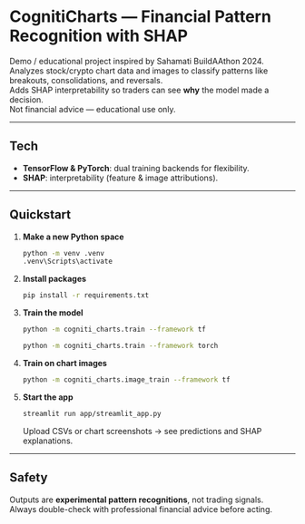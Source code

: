 # CognitiCharts — Financial Pattern Recognition with SHAP

Demo / educational project inspired by Sahamati BuildAAthon 2024.  
Analyzes stock/crypto chart data and images to classify patterns like breakouts, consolidations, and reversals.  
Adds SHAP interpretability so traders can see **why** the model made a decision.  
Not financial advice — educational use only.

---

## Tech
- **TensorFlow & PyTorch**: dual training backends for flexibility.  
- **SHAP**: interpretability (feature & image attributions).  


---

## Quickstart

1. **Make a new Python space**
   ```bash
   python -m venv .venv
   .venv\Scripts\activate
   ```

2. **Install packages**
   ```bash
   pip install -r requirements.txt
   ```

3. **Train the model**
   ```bash
   python -m cogniti_charts.train --framework tf
   ```
   
   ```bash
   python -m cogniti_charts.train --framework torch
   ```

4. **Train on chart images**
   ```bash
   python -m cogniti_charts.image_train --framework tf
   ```

5. **Start the app**
   ```bash
   streamlit run app/streamlit_app.py
   ``` 
   Upload CSVs or chart screenshots → see predictions and SHAP explanations.

---

## Safety
Outputs are **experimental pattern recognitions**, not trading signals.  
Always double-check with professional financial advice before acting.
